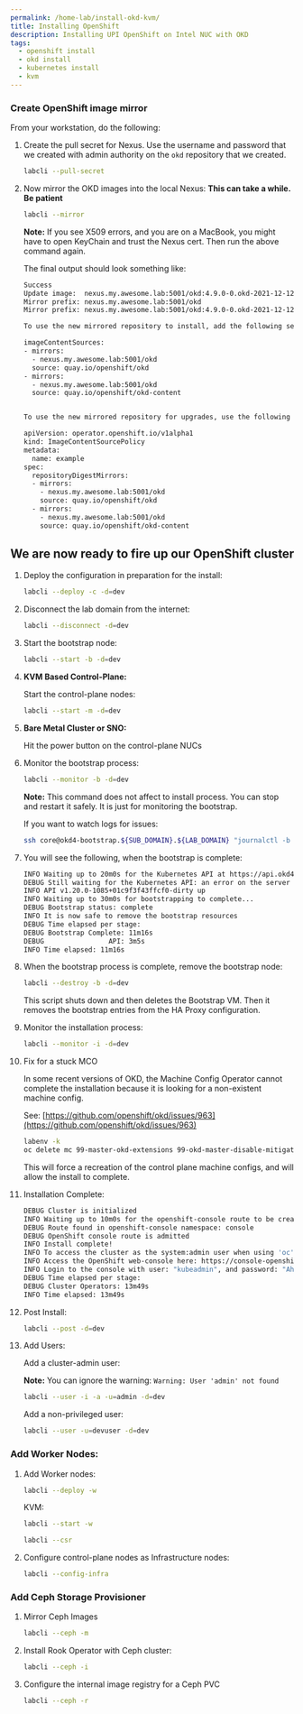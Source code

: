 ```yaml
---
permalink: /home-lab/install-okd-kvm/
title: Installing OpenShift
description: Installing UPI OpenShift on Intel NUC with OKD
tags:
  - openshift install
  - okd install
  - kubernetes install
  - kvm
---
```

### Create OpenShift image mirror

From your workstation, do the following:

1. Create the pull secret for Nexus.  Use the username and password that we created with admin authority on the `okd` repository that we created.

   ```bash
   labcli --pull-secret
   ```

1. Now mirror the OKD images into the local Nexus: __This can take a while.  Be patient__

   ```bash
   labcli --mirror 
   ```

   __Note:__ If you see X509 errors, and you are on a MacBook, you might have to open KeyChain and trust the Nexus cert.  Then run the above command again.

   The final output should look something like:

   ```bash
   Success
   Update image:  nexus.my.awesome.lab:5001/okd:4.9.0-0.okd-2021-12-12-025847
   Mirror prefix: nexus.my.awesome.lab:5001/okd
   Mirror prefix: nexus.my.awesome.lab:5001/okd:4.9.0-0.okd-2021-12-12-025847

   To use the new mirrored repository to install, add the following section to the install-config.yaml:

   imageContentSources:
   - mirrors:
     - nexus.my.awesome.lab:5001/okd
     source: quay.io/openshift/okd
   - mirrors:
     - nexus.my.awesome.lab:5001/okd
     source: quay.io/openshift/okd-content


   To use the new mirrored repository for upgrades, use the following to create an ImageContentSourcePolicy:

   apiVersion: operator.openshift.io/v1alpha1
   kind: ImageContentSourcePolicy
   metadata:
     name: example
   spec:
     repositoryDigestMirrors:
     - mirrors:
       - nexus.my.awesome.lab:5001/okd
       source: quay.io/openshift/okd
     - mirrors:
       - nexus.my.awesome.lab:5001/okd
       source: quay.io/openshift/okd-content    
   ```

## We are now ready to fire up our OpenShift cluster

1. Deploy the configuration in preparation for the install:

   ```bash
   labcli --deploy -c -d=dev
   ```

1. Disconnect the lab domain from the internet:

   ```bash
   labcli --disconnect -d=dev
   ```

1. Start the bootstrap node:

   ```bash
   labcli --start -b -d=dev
   ```

1. __KVM Based Control-Plane:__

   Start the control-plane nodes:

   ```bash
   labcli --start -m -d=dev
   ```

1. __Bare Metal Cluster or SNO:__

   Hit the power button on the control-plane NUCs

1. Monitor the bootstrap process:

   ```bash
   labcli --monitor -b -d=dev
   ```

   __Note:__ This command does not affect to install process.  You can stop and restart it safely.  It is just for monitoring the bootstrap.

   If you want to watch logs for issues:

   ```bash
   ssh core@okd4-bootstrap.${SUB_DOMAIN}.${LAB_DOMAIN} "journalctl -b -f -u release-image.service -u bootkube.service"
   ```

1. You will see the following, when the bootstrap is complete:

   ```bash
   INFO Waiting up to 20m0s for the Kubernetes API at https://api.okd4.dev.my.awesome.lab:6443... 
   DEBUG Still waiting for the Kubernetes API: an error on the server ("") has prevented the request from succeeding 
   INFO API v1.20.0-1085+01c9f3f43ffcf0-dirty up     
   INFO Waiting up to 30m0s for bootstrapping to complete... 
   DEBUG Bootstrap status: complete                   
   INFO It is now safe to remove the bootstrap resources 
   DEBUG Time elapsed per stage:                      
   DEBUG Bootstrap Complete: 11m16s                   
   DEBUG                API: 3m5s                     
   INFO Time elapsed: 11m16s
   ```

1. When the bootstrap process is complete, remove the bootstrap node:

   ```bash
   labcli --destroy -b -d=dev
   ```

   This script shuts down and then deletes the Bootstrap VM.  Then it removes the bootstrap entries from the HA Proxy configuration.

1. Monitor the installation process:

   ```bash
   labcli --monitor -i -d=dev
   ```

1. Fix for a stuck MCO

   In some recent versions of OKD, the Machine Config Operator cannot complete the installation because it is looking for a non-existent machine config.

   See: [https://github.com/openshift/okd/issues/963](https://github.com/openshift/okd/issues/963)

   ```bash
   labenv -k
   oc delete mc 99-master-okd-extensions 99-okd-master-disable-mitigations
   ```

   This will force a recreation of the control plane machine configs, and will allow the install to complete.

1. Installation Complete:

   ```bash
   DEBUG Cluster is initialized                       
   INFO Waiting up to 10m0s for the openshift-console route to be created... 
   DEBUG Route found in openshift-console namespace: console 
   DEBUG OpenShift console route is admitted          
   INFO Install complete!                            
   INFO To access the cluster as the system:admin user when using 'oc', run 'export KUBECONFIG=/Users/yourhome/okd-lab/okd-install-dir/auth/kubeconfig' 
   INFO Access the OpenShift web-console here: https://console-openshift-console.apps.okd4.dev.my.awesome.lab 
   INFO Login to the console with user: "kubeadmin", and password: "AhnsQ-CGRqg-gHu2h-rYZw3" 
   DEBUG Time elapsed per stage:                      
   DEBUG Cluster Operators: 13m49s                    
   INFO Time elapsed: 13m49s
   ```

1. Post Install:

   ```bash
   labcli --post -d=dev
   ```

1. Add Users:

   Add a cluster-admin user:

   __Note:__ You can ignore the warning: `Warning: User 'admin' not found`

   ```bash
   labcli --user -i -a -u=admin -d=dev
   ```

   Add a non-privileged user:

   ```bash
   labcli --user -u=devuser -d=dev
   ```

### Add Worker Nodes:

1. Add Worker nodes:

   ```bash
   labcli --deploy -w
   ```

   KVM:

   ```bash
   labcli --start -w
   ```

   ```bash
   labcli --csr
   ```

1. Configure control-plane nodes as Infrastructure nodes:

   ```bash
   labcli --config-infra
   ```

### Add Ceph Storage Provisioner

1. Mirror Ceph Images

   ```bash
   labcli --ceph -m
   ```

1. Install Rook Operator with Ceph cluster:

   ```bash
   labcli --ceph -i
   ```

1. Configure the internal image registry for a Ceph PVC

   ```bash
   labcli --ceph -r
   ```
